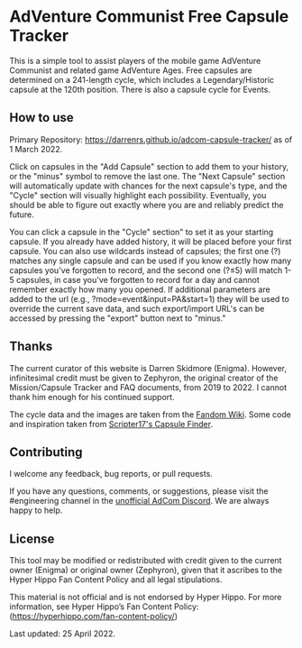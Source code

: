 # AdVenture Communist Free Capsule Tracker

This is a simple tool to assist players of the mobile game AdVenture Communist and related game AdVenture Ages. Free capsules are determined on a 241-length cycle, which includes a Legendary/Historic capsule at the 120th position. There is also a capsule cycle for Events.

## How to use

Primary Repository: <https://darrenrs.github.io/adcom-capsule-tracker/> as of 1 March 2022.

Click on capsules in the "Add Capsule" section to add them to your history, or the "minus" symbol to remove the last one.  The "Next Capsule" section will automatically update with chances for the next capsule's type, and the "Cycle" section will visually highlight each possibility.  Eventually, you should be able to figure out exactly where you are and reliably predict the future.

You can click a capsule in the "Cycle" section" to set it as your starting capsule.  If you already have added history, it will be placed before your first capsule.  You can also use wildcards instead of capsules; the first one (?) matches any single capsule and can be used if you know exactly how many capsules you've forgotten to record, and the second one (?≤5) will match 1-5 capsules, in case you've forgotten to record for a day and cannot remember exactly how many you opened.  If additional parameters are added to the url (e.g., ?mode=event&input=PA&start=1) they will be used to override the current save data, and such export/import URL's can be accessed by pressing the "export" button next to "minus."

## Thanks

The current curator of this website is Darren Skidmore (Enigma). However, infinitesimal credit must be given to Zephyron, the original creator of the Mission/Capsule Tracker and FAQ documents, from 2019 to 2022. I cannot thank him enough for his continued support.

The cycle data and the images are taken from the [Fandom Wiki](https://adventurecommunist.fandom.com/wiki/Free_capsules).  Some code and inspiration taken from [Scripter17's Capsule Finder](https://github.com/scripter17/adcomm-capsule-finder/).

## Contributing

I welcome any feedback, bug reports, or pull requests.

If you have any questions, comments, or suggestions, please visit the #engineering channel in the [unofficial AdCom Discord](https://discord.gg/VPa4WTM). We are always happy to help.

## License

This tool may be modified or redistributed with credit given to the current owner (Enigma) or original owner (Zephyron), given that it ascribes to the Hyper Hippo Fan Content Policy and all legal stipulations.

This material is not official and is not endorsed by Hyper Hippo. For more information, see Hyper Hippo’s Fan Content Policy: (https://hyperhippo.com/fan-content-policy/)

Last updated: 25 April 2022.
